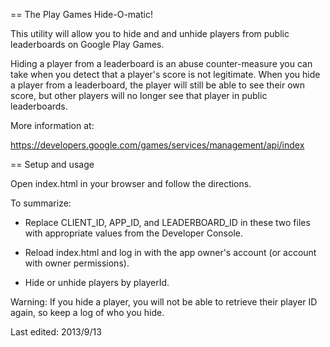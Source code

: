 == The Play Games Hide-O-matic!

This utility will allow you to hide and and unhide players from public
leaderboards on Google Play Games.

Hiding a player from a leaderboard is an abuse counter-measure you can
take when you detect that a player's score is not legitimate. When you
hide a player from a leaderboard, the player will still be able to see
their own score, but other players will no longer see that player in
public leaderboards.

More information at:

https://developers.google.com/games/services/management/api/index

== Setup and usage

Open index.html in your browser and follow the directions.  

To summarize:

   * Replace CLIENT_ID, APP_ID, and LEADERBOARD_ID in these two files
with appropriate values from the Developer Console.

   * Reload index.html and log in with the app owner's account (or
account with owner permissions).

   * Hide or unhide players by playerId.

Warning:  If you hide a player, you will not be able to retrieve their
player ID again, so keep a log of who you hide.

Last edited: 2013/9/13